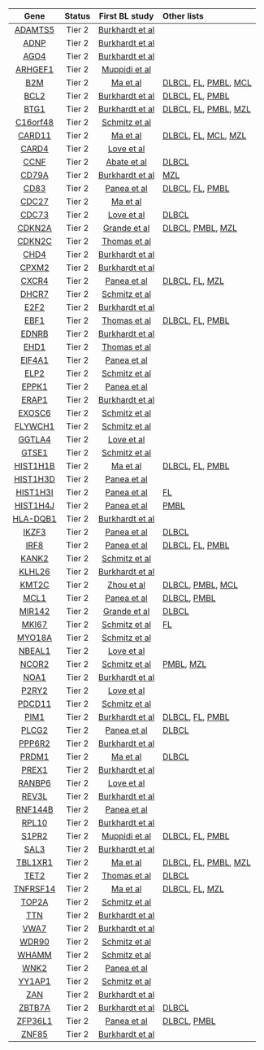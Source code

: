 |Gene|Status| First BL study | Other lists | 
|:-:|:-:|:-:|:----|
|[ADAMTS5](ADAMTS5)|Tier 2|[Burkhardt et al](papers/burkhardtClinicalRelevanceMolecular2022)||
|[ADNP](ADNP)|Tier 2|[Burkhardt et al](papers/burkhardtClinicalRelevanceMolecular2022)||
|[AGO4](AGO4)|Tier 2|[Burkhardt et al](papers/burkhardtClinicalRelevanceMolecular2022)||
|[ARHGEF1](ARHGEF1)|Tier 2|[Muppidi et al](papers/muppidiLossSignalingGa132014)||
|[B2M](B2M)|Tier 2|[Ma et al](papers/maSubtypespecificCooccurringGenetic2022)|[DLBCL](DLBCL_genes#tier-1-dlbcl-genes), [FL](FL_genes#tier-1-fl-genes), [PMBL](PMBL_genes#tier-1-pmbl-genes), [MCL](MCL_genes#tier-2-mcl-genes)|
|[BCL2](BCL2)|Tier 2|[Burkhardt et al](papers/burkhardtClinicalRelevanceMolecular2022)|[DLBCL](DLBCL_genes#tier-1-dlbcl-genes), [FL](FL_genes#tier-1-fl-genes), [PMBL](PMBL_genes#tier-2-pmbl-genes)|
|[BTG1](BTG1)|Tier 2|[Burkhardt et al](papers/burkhardtClinicalRelevanceMolecular2022)|[DLBCL](DLBCL_genes#tier-1-dlbcl-genes), [FL](FL_genes#tier-2-fl-genes), [PMBL](PMBL_genes#tier-1-pmbl-genes), [MZL](MZL_genes#tier-1-mzl-genes)|
|[C16orf48](C16orf48)|Tier 2|[Schmitz et al](papers/schmitzBurkittLymphomaPathogenesis2012)||
|[CARD11](CARD11)|Tier 2|[Ma et al](papers/maSubtypespecificCooccurringGenetic2022)|[DLBCL](DLBCL_genes#tier-1-dlbcl-genes), [FL](FL_genes#tier-1-fl-genes), [MCL](MCL_genes#tier-1-mcl-genes), [MZL](MZL_genes#tier-1-mzl-genes)|
|[CARD4](CARD4)|Tier 2|[Love et al](papers/loveGeneticLandscapeMutations2012)||
|[CCNF](CCNF)|Tier 2|[Abate et al](papers/abateDistinctViralMutational2015)|[DLBCL](DLBCL_genes#tier-3-dlbcl-genes)|
|[CD79A](CD79A)|Tier 2|[Burkhardt et al](papers/burkhardtClinicalRelevanceMolecular2022)|[MZL](MZL_genes#tier-2-mzl-genes)|
|[CD83](CD83)|Tier 2|[Panea et al](papers/paneaWholeGenomeLandscape2019)|[DLBCL](DLBCL_genes#tier-1-dlbcl-genes), [FL](FL_genes#tier-1-fl-genes), [PMBL](PMBL_genes#tier-1-pmbl-genes)|
|[CDC27](CDC27)|Tier 2|[Ma et al](papers/maSubtypespecificCooccurringGenetic2022)||
|[CDC73](CDC73)|Tier 2|[Love et al](papers/loveGeneticLandscapeMutations2012)|[DLBCL](DLBCL_genes#tier-3-dlbcl-genes)|
|[CDKN2A](CDKN2A)|Tier 2|[Grande et al](papers/grandeGenomewideDiscoverySomatic2019)|[DLBCL](DLBCL_genes#tier-1-dlbcl-genes), [PMBL](PMBL_genes#tier-2-pmbl-genes), [MZL](MZL_genes#tier-2-mzl-genes)|
|[CDKN2C](CDKN2C)|Tier 2|[Thomas et al](papers/thomasGeneticSubgroupsInform2023)||
|[CHD4](CHD4)|Tier 2|[Burkhardt et al](papers/burkhardtClinicalRelevanceMolecular2022)||
|[CPXM2](CPXM2)|Tier 2|[Burkhardt et al](papers/burkhardtClinicalRelevanceMolecular2022)||
|[CXCR4](CXCR4)|Tier 2|[Panea et al](papers/paneaWholeGenomeLandscape2019)|[DLBCL](DLBCL_genes#tier-1-dlbcl-genes), [FL](FL_genes#tier-2-fl-genes), [MZL](MZL_genes#tier-1-mzl-genes)|
|[DHCR7](DHCR7)|Tier 2|[Schmitz et al](papers/schmitzBurkittLymphomaPathogenesis2012)||
|[E2F2](E2F2)|Tier 2|[Burkhardt et al](papers/burkhardtClinicalRelevanceMolecular2022)||
|[EBF1](EBF1)|Tier 2|[Thomas et al](papers/thomasGeneticSubgroupsInform2023)|[DLBCL](DLBCL_genes#tier-1-dlbcl-genes), [FL](FL_genes#tier-1-fl-genes), [PMBL](PMBL_genes#tier-1-pmbl-genes)|
|[EDNRB](EDNRB)|Tier 2|[Burkhardt et al](papers/burkhardtClinicalRelevanceMolecular2022)||
|[EHD1](EHD1)|Tier 2|[Thomas et al](papers/thomasGeneticSubgroupsInform2023)||
|[EIF4A1](EIF4A1)|Tier 2|[Panea et al](papers/paneaWholeGenomeLandscape2019)||
|[ELP2](ELP2)|Tier 2|[Schmitz et al](papers/schmitzBurkittLymphomaPathogenesis2012)||
|[EPPK1](EPPK1)|Tier 2|[Panea et al](papers/paneaWholeGenomeLandscape2019)||
|[ERAP1](ERAP1)|Tier 2|[Burkhardt et al](papers/burkhardtClinicalRelevanceMolecular2022)||
|[EXOSC6](EXOSC6)|Tier 2|[Schmitz et al](papers/schmitzBurkittLymphomaPathogenesis2012)||
|[FLYWCH1](FLYWCH1)|Tier 2|[Schmitz et al](papers/schmitzBurkittLymphomaPathogenesis2012)||
|[GGTLA4](GGTLA4)|Tier 2|[Love et al](papers/loveGeneticLandscapeMutations2012)||
|[GTSE1](GTSE1)|Tier 2|[Schmitz et al](papers/schmitzBurkittLymphomaPathogenesis2012)||
|[HIST1H1B](HIST1H1B)|Tier 2|[Ma et al](papers/maSubtypespecificCooccurringGenetic2022)|[DLBCL](DLBCL_genes#tier-1-dlbcl-genes), [FL](FL_genes#tier-1-fl-genes), [PMBL](PMBL_genes#tier-1-pmbl-genes)|
|[HIST1H3D](HIST1H3D)|Tier 2|[Panea et al](papers/paneaWholeGenomeLandscape2019)||
|[HIST1H3I](HIST1H3I)|Tier 2|[Panea et al](papers/paneaWholeGenomeLandscape2019)|[FL](FL_genes#tier-2-fl-genes)|
|[HIST1H4J](HIST1H4J)|Tier 2|[Panea et al](papers/paneaWholeGenomeLandscape2019)|[PMBL](PMBL_genes#tier-2-pmbl-genes)|
|[HLA-DQB1](HLA-DQB1)|Tier 2|[Burkhardt et al](papers/burkhardtClinicalRelevanceMolecular2022)||
|[IKZF3](IKZF3)|Tier 2|[Panea et al](papers/paneaWholeGenomeLandscape2019)|[DLBCL](DLBCL_genes#tier-1-dlbcl-genes)|
|[IRF8](IRF8)|Tier 2|[Panea et al](papers/paneaWholeGenomeLandscape2019)|[DLBCL](DLBCL_genes#tier-1-dlbcl-genes), [FL](FL_genes#tier-1-fl-genes), [PMBL](PMBL_genes#tier-1-pmbl-genes)|
|[KANK2](KANK2)|Tier 2|[Schmitz et al](papers/schmitzBurkittLymphomaPathogenesis2012)||
|[KLHL26](KLHL26)|Tier 2|[Burkhardt et al](papers/burkhardtClinicalRelevanceMolecular2022)||
|[KMT2C](KMT2C)|Tier 2|[Zhou et al](papers/zhouSporadicEndemicBurkitt2019)|[DLBCL](DLBCL_genes#tier-1-dlbcl-genes), [PMBL](PMBL_genes#tier-1-pmbl-genes), [MCL](MCL_genes#tier-2-mcl-genes)|
|[MCL1](MCL1)|Tier 2|[Panea et al](papers/paneaWholeGenomeLandscape2019)|[DLBCL](DLBCL_genes#tier-2-dlbcl-genes), [PMBL](PMBL_genes#tier-2-pmbl-genes)|
|[MIR142](MIR142)|Tier 2|[Grande et al](papers/grandeGenomewideDiscoverySomatic2019)|[DLBCL](DLBCL_genes#tier-1-dlbcl-genes)|
|[MKI67](MKI67)|Tier 2|[Schmitz et al](papers/schmitzBurkittLymphomaPathogenesis2012)|[FL](FL_genes#tier-2-fl-genes)|
|[MYO18A](MYO18A)|Tier 2|[Schmitz et al](papers/schmitzBurkittLymphomaPathogenesis2012)||
|[NBEAL1](NBEAL1)|Tier 2|[Love et al](papers/loveGeneticLandscapeMutations2012)||
|[NCOR2](NCOR2)|Tier 2|[Schmitz et al](papers/schmitzBurkittLymphomaPathogenesis2012)|[PMBL](PMBL_genes#tier-2-pmbl-genes), [MZL](MZL_genes#tier-1-mzl-genes)|
|[NOA1](NOA1)|Tier 2|[Burkhardt et al](papers/burkhardtClinicalRelevanceMolecular2022)||
|[P2RY2](P2RY2)|Tier 2|[Love et al](papers/loveGeneticLandscapeMutations2012)||
|[PDCD11](PDCD11)|Tier 2|[Schmitz et al](papers/schmitzBurkittLymphomaPathogenesis2012)||
|[PIM1](PIM1)|Tier 2|[Burkhardt et al](papers/burkhardtClinicalRelevanceMolecular2022)|[DLBCL](DLBCL_genes#tier-1-dlbcl-genes), [FL](FL_genes#tier-1-fl-genes), [PMBL](PMBL_genes#tier-1-pmbl-genes)|
|[PLCG2](PLCG2)|Tier 2|[Panea et al](papers/paneaWholeGenomeLandscape2019)|[DLBCL](DLBCL_genes#tier-3-dlbcl-genes)|
|[PPP6R2](PPP6R2)|Tier 2|[Burkhardt et al](papers/burkhardtClinicalRelevanceMolecular2022)||
|[PRDM1](PRDM1)|Tier 2|[Ma et al](papers/maSubtypespecificCooccurringGenetic2022)|[DLBCL](DLBCL_genes#tier-1-dlbcl-genes)|
|[PREX1](PREX1)|Tier 2|[Burkhardt et al](papers/burkhardtClinicalRelevanceMolecular2022)||
|[RANBP6](RANBP6)|Tier 2|[Love et al](papers/loveGeneticLandscapeMutations2012)||
|[REV3L](REV3L)|Tier 2|[Burkhardt et al](papers/burkhardtClinicalRelevanceMolecular2022)||
|[RNF144B](RNF144B)|Tier 2|[Panea et al](papers/paneaWholeGenomeLandscape2019)||
|[RPL10](RPL10)|Tier 2|[Burkhardt et al](papers/burkhardtClinicalRelevanceMolecular2022)||
|[S1PR2](S1PR2)|Tier 2|[Muppidi et al](papers/muppidiLossSignalingGa132014)|[DLBCL](DLBCL_genes#tier-1-dlbcl-genes), [FL](FL_genes#tier-2-fl-genes), [PMBL](PMBL_genes#tier-2-pmbl-genes)|
|[SAL3](SAL3)|Tier 2|[Burkhardt et al](papers/burkhardtClinicalRelevanceMolecular2022)||
|[TBL1XR1](TBL1XR1)|Tier 2|[Ma et al](papers/maSubtypespecificCooccurringGenetic2022)|[DLBCL](DLBCL_genes#tier-1-dlbcl-genes), [FL](FL_genes#tier-1-fl-genes), [PMBL](PMBL_genes#tier-2-pmbl-genes), [MZL](MZL_genes#tier-1-mzl-genes)|
|[TET2](TET2)|Tier 2|[Thomas et al](papers/thomasGeneticSubgroupsInform2023)|[DLBCL](DLBCL_genes#tier-1-dlbcl-genes)|
|[TNFRSF14](TNFRSF14)|Tier 2|[Ma et al](papers/maSubtypespecificCooccurringGenetic2022)|[DLBCL](DLBCL_genes#tier-1-dlbcl-genes), [FL](FL_genes#tier-1-fl-genes), [MZL](MZL_genes#tier-1-mzl-genes)|
|[TOP2A](TOP2A)|Tier 2|[Schmitz et al](papers/schmitzBurkittLymphomaPathogenesis2012)||
|[TTN](TTN)|Tier 2|[Burkhardt et al](papers/burkhardtClinicalRelevanceMolecular2022)||
|[VWA7](VWA7)|Tier 2|[Burkhardt et al](papers/burkhardtClinicalRelevanceMolecular2022)||
|[WDR90](WDR90)|Tier 2|[Schmitz et al](papers/schmitzBurkittLymphomaPathogenesis2012)||
|[WHAMM](WHAMM)|Tier 2|[Schmitz et al](papers/schmitzBurkittLymphomaPathogenesis2012)||
|[WNK2](WNK2)|Tier 2|[Panea et al](papers/paneaWholeGenomeLandscape2019)||
|[YY1AP1](YY1AP1)|Tier 2|[Schmitz et al](papers/schmitzBurkittLymphomaPathogenesis2012)||
|[ZAN](ZAN)|Tier 2|[Burkhardt et al](papers/burkhardtClinicalRelevanceMolecular2022)||
|[ZBTB7A](ZBTB7A)|Tier 2|[Burkhardt et al](papers/burkhardtClinicalRelevanceMolecular2022)|[DLBCL](DLBCL_genes#tier-3-dlbcl-genes)|
|[ZFP36L1](ZFP36L1)|Tier 2|[Panea et al](papers/paneaWholeGenomeLandscape2019)|[DLBCL](DLBCL_genes#tier-1-dlbcl-genes), [PMBL](PMBL_genes#tier-1-pmbl-genes)|
|[ZNF85](ZNF85)|Tier 2|[Burkhardt et al](papers/burkhardtClinicalRelevanceMolecular2022)||
